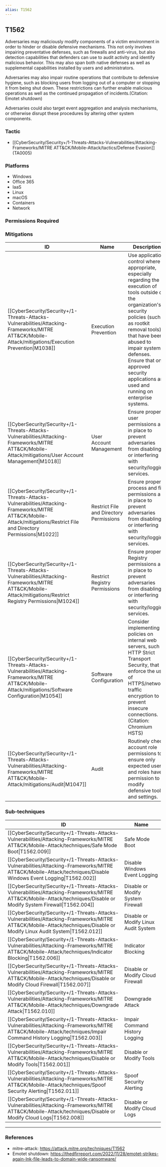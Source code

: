 ```yaml
---
alias: T1562
---
```


## T1562

Adversaries may maliciously modify components of a victim environment in order to hinder or disable defensive mechanisms. This not only involves impairing preventative defenses, such as firewalls and anti-virus, but also detection capabilities that defenders can use to audit activity and identify malicious behavior. This may also span both native defenses as well as supplemental capabilities installed by users and administrators.

Adversaries may also impair routine operations that contribute to defensive hygiene, such as blocking users from logging out of a computer or stopping it from being shut down. These restrictions can further enable malicious operations as well as the continued propagation of incidents.(Citation: Emotet shutdown)

Adversaries could also target event aggregation and analysis mechanisms, or otherwise disrupt these procedures by altering other system components.


### Tactic
- [[CyberSecurity/Security+/1-Threats-Attacks-Vulnerabilities/Attacking-Frameworks/MITRE ATT&CK/Mobile-Attack/tactics/Defense Evasion]] (TA0005)

### Platforms
- Windows
- Office 365
- IaaS
- Linux
- macOS
- Containers
- Network

### Permissions Required

### Mitigations

| ID | Name | Description |
| --- | --- | --- |
| [[CyberSecurity/Security+/1-Threats-Attacks-Vulnerabilities/Attacking-Frameworks/MITRE ATT&CK/Mobile-Attack/mitigations/Execution Prevention\|M1038]] | Execution Prevention | Use application control where appropriate, especially regarding the execution of tools outside of the organization's security policies (such as rootkit removal tools) that have been abused to impair system defenses. Ensure that only approved security applications are used and running on enterprise systems. |
| [[CyberSecurity/Security+/1-Threats-Attacks-Vulnerabilities/Attacking-Frameworks/MITRE ATT&CK/Mobile-Attack/mitigations/User Account Management\|M1018]] | User Account Management | Ensure proper user permissions are in place to prevent adversaries from disabling or interfering with security/logging services. |
| [[CyberSecurity/Security+/1-Threats-Attacks-Vulnerabilities/Attacking-Frameworks/MITRE ATT&CK/Mobile-Attack/mitigations/Restrict File and Directory Permissions\|M1022]] | Restrict File and Directory Permissions | Ensure proper process and file permissions are in place to prevent adversaries from disabling or interfering with security/logging services. |
| [[CyberSecurity/Security+/1-Threats-Attacks-Vulnerabilities/Attacking-Frameworks/MITRE ATT&CK/Mobile-Attack/mitigations/Restrict Registry Permissions\|M1024]] | Restrict Registry Permissions | Ensure proper Registry permissions are in place to prevent adversaries from disabling or interfering with security/logging services. |
| [[CyberSecurity/Security+/1-Threats-Attacks-Vulnerabilities/Attacking-Frameworks/MITRE ATT&CK/Mobile-Attack/mitigations/Software Configuration\|M1054]] | Software Configuration | Consider implementing policies on internal web servers, such HTTP Strict Transport Security, that enforce the use of HTTPS/network traffic encryption to prevent insecure connections.(Citation: Chromium HSTS) |
| [[CyberSecurity/Security+/1-Threats-Attacks-Vulnerabilities/Attacking-Frameworks/MITRE ATT&CK/Mobile-Attack/mitigations/Audit\|M1047]] | Audit | Routinely check account role permissions to ensure only expected users and roles have permission to modify defensive tools and settings. |

### Sub-techniques

| ID | Name |
| --- | --- |
| [[CyberSecurity/Security+/1-Threats-Attacks-Vulnerabilities/Attacking-Frameworks/MITRE ATT&CK/Mobile-Attack/techniques/Safe Mode Boot\|T1562.009]] | Safe Mode Boot |
| [[CyberSecurity/Security+/1-Threats-Attacks-Vulnerabilities/Attacking-Frameworks/MITRE ATT&CK/Mobile-Attack/techniques/Disable Windows Event Logging\|T1562.002]] | Disable Windows Event Logging |
| [[CyberSecurity/Security+/1-Threats-Attacks-Vulnerabilities/Attacking-Frameworks/MITRE ATT&CK/Mobile-Attack/techniques/Disable or Modify System Firewall\|T1562.004]] | Disable or Modify System Firewall |
| [[CyberSecurity/Security+/1-Threats-Attacks-Vulnerabilities/Attacking-Frameworks/MITRE ATT&CK/Mobile-Attack/techniques/Disable or Modify Linux Audit System\|T1562.012]] | Disable or Modify Linux Audit System |
| [[CyberSecurity/Security+/1-Threats-Attacks-Vulnerabilities/Attacking-Frameworks/MITRE ATT&CK/Mobile-Attack/techniques/Indicator Blocking\|T1562.006]] | Indicator Blocking |
| [[CyberSecurity/Security+/1-Threats-Attacks-Vulnerabilities/Attacking-Frameworks/MITRE ATT&CK/Mobile-Attack/techniques/Disable or Modify Cloud Firewall\|T1562.007]] | Disable or Modify Cloud Firewall |
| [[CyberSecurity/Security+/1-Threats-Attacks-Vulnerabilities/Attacking-Frameworks/MITRE ATT&CK/Mobile-Attack/techniques/Downgrade Attack\|T1562.010]] | Downgrade Attack |
| [[CyberSecurity/Security+/1-Threats-Attacks-Vulnerabilities/Attacking-Frameworks/MITRE ATT&CK/Mobile-Attack/techniques/Impair Command History Logging\|T1562.003]] | Impair Command History Logging |
| [[CyberSecurity/Security+/1-Threats-Attacks-Vulnerabilities/Attacking-Frameworks/MITRE ATT&CK/Mobile-Attack/techniques/Disable or Modify Tools\|T1562.001]] | Disable or Modify Tools |
| [[CyberSecurity/Security+/1-Threats-Attacks-Vulnerabilities/Attacking-Frameworks/MITRE ATT&CK/Mobile-Attack/techniques/Spoof Security Alerting\|T1562.011]] | Spoof Security Alerting |
| [[CyberSecurity/Security+/1-Threats-Attacks-Vulnerabilities/Attacking-Frameworks/MITRE ATT&CK/Mobile-Attack/techniques/Disable or Modify Cloud Logs\|T1562.008]] | Disable or Modify Cloud Logs |


---
### References

- mitre-attack: https://attack.mitre.org/techniques/T1562
- Emotet shutdown: https://thedfirreport.com/2022/11/28/emotet-strikes-again-lnk-file-leads-to-domain-wide-ransomware/
